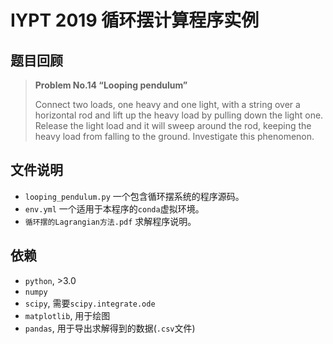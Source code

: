 # IYPT 2019 循环摆计算程序实例

## 题目回顾

> **Problem No.14 “Looping pendulum”**
>
> Connect two loads, one heavy and one light, with a string over a horizontal rod 
> and lift up the heavy load by pulling down the light one. Release the light load 
> and it will sweep around the rod, keeping the heavy load from falling to the ground.
> Investigate this phenomenon.

## 文件说明

- `looping_pendulum.py` 一个包含循环摆系统的程序源码。
- `env.yml` 一个适用于本程序的`conda`虚拟环境。
- `循环摆的Lagrangian方法.pdf` 求解程序说明。

## 依赖

- `python`, >3.0
- `numpy`
- `scipy`, 需要`scipy.integrate.ode`
- `matplotlib`, 用于绘图
- `pandas`, 用于导出求解得到的数据(`.csv`文件)
